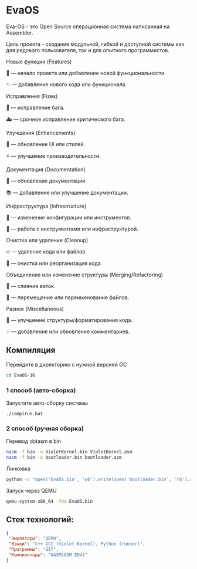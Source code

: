 # EvaOS
 Eva-OS - это Open Source операционная система написанная на Assembler.

Цель проекта - создание модульной, гибкой и доступной системы как для рядового пользователя, так и для опытного программистов.

Новые функции (Features)

🎉 — начало проекта или добавление новой функциональности.

✨ — добавление нового кода или функционала.

Исправления (Fixes)

🐛 — исправление бага.

🚑 — срочное исправление критического бага.

Улучшения (Enhancements)

💄 — обновление UI или стилей.

⚡️ — улучшение производительности.

Документация (Documentation)

📝 — обновление документации.

📚 — добавление или улучшение документации.

Инфраструктура (Infrastructure)

🔧 — изменение конфигурации или инструментов.

🔨 — работа с инструментами или инфраструктурой.

Очистка или удаление (Cleanup)

🔥 — удаление кода или файлов.

🧹 — очистка или реорганизация кода.

Объединение или изменение структуры (Merging/Refactoring)

🔀 — слияние веток.

🚚 — перемещение или переименование файлов.

Разное (Miscellaneous)

🎨 — улучшение структуры/форматирования кода.

💡 — добавление или обновление комментариев.

## Компиляция
Перейдите в директорию с нужной версией ОС
```sh
cd EvaOS-16
```
### 1 способ (авто-сборка)
Запустите авто-сборку системы
```
./compirun.bat
```

### 2 способ (ручная сборка)

Перевод dotasm в bin 
```sh
nasm -f bin -o VioletKernel.bin VioletKernel.asm
nasm -f bin -o bootloader.bin bootloader.asm   
```

Линковка
```sh
python -c "open('EvaOS.bin', 'wb').write(open('bootloader.bin', 'rb').read() + open('VioletKernel.bin', 'rb').read())"
```

Запуск через QEMU
```sh
qemu-system-x86_64 -fda EvaOS.bin
```

## Стек технологий:
```json
{
 "Эмуляторы": "QEMU",
 "Языки": "C++ GCC (Violet-Kernel), Python (runner)",
 "Программы": "GIT",
 "Компиляторы": "NASM(ASM ENV)"
}
```

